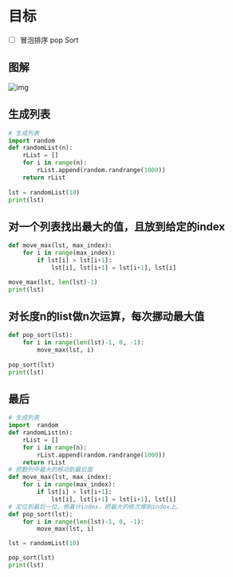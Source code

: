 # 目标

- [ ] 冒泡排序 pop Sort

## 图解

![img](https://www.runoob.com/wp-content/uploads/2019/03/bubbleSort.gif)

## 生成列表

```python
# 生成列表
import random
def randomList(n):
    rList = []
    for i in range(n):
        rList.append(random.randrange(1000))
    return rList
  
lst = randomList(10)
print(lst)
```

## 对一个列表找出最大的值，且放到给定的index

```python
def move_max(lst, max_index):
    for i in range(max_index):
        if lst[i] > lst[i+1]:
            lst[i], lst[i+1] = lst[i+1], lst[i]

move_max(lst, len(lst)-1)
print(lst)
```

## 对长度n的list做n次运算，每次挪动最大值

```python
def pop_sort(lst):
    for i in range(len(lst)-1, 0, -1):
        move_max(lst, i)
                
pop_sort(lst)
print(lst)
```

## 最后

```python
# 生成列表
import  random
def randomList(n):
    rList = []
    for i in range(n):
        rList.append(random.randrange(1000))
    return rList
# 把数列中最大的移动到最后面
def move_max(lst, max_index):
    for i in range(max_index):
        if lst[i] > lst[i+1]:
            lst[i], lst[i+1] = lst[i+1], lst[i]
# 定位到最后一位，倒着计index，把最大的依次挪到index上。
def pop_sort(lst):
    for i in range(len(lst)-1, 0, -1):
        move_max(lst, i)

lst = randomList(10)

pop_sort(lst)
print(lst)
```

